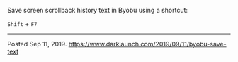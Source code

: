 Save screen scrollback history text in Byobu using a shortcut:

`Shift` + `F7`

---

Posted Sep 11, 2019.
https://www.darklaunch.com/2019/09/11/byobu-save-text
